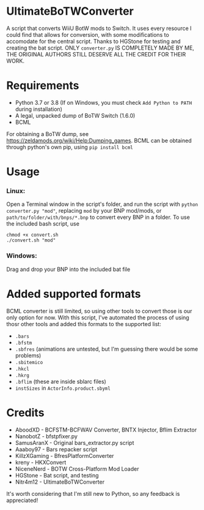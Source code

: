 # UltimateBoTWConverter
A script that converts WiiU BotW mods to Switch. It uses every resource I could find that allows for conversion, with some modifications to accomodate for the central script. Thanks to HGStone for testing and creating the bat script. ONLY `converter.py` IS COMPLETELY MADE BY ME, THE ORIGINAL AUTHORS STILL DESERVE ALL THE CREDIT FOR THEIR WORK.

# Requirements
- Python 3.7 or 3.8 (If on Windows, you must check `Add Python to PATH` during installation)
- A legal, unpacked dump of BoTW Switch (1.6.0)
- BCML

For obtaining a BoTW dump, see https://zeldamods.org/wiki/Help:Dumping_games. BCML can be obtained through python's own pip, using `pip install bcml`

# Usage
### Linux:
Open a Terminal window in the script's folder, and run the script with `python converter.py "mod"`, replacing `mod` by your BNP mod/mods, or `path/to/folder/with/bnps/*.bnp` to convert every BNP in a folder.
To use the included bash script, use 
```
chmod +x convert.sh
./convert.sh "mod"
```
### Windows:
Drag and drop your BNP into the included bat file

# Added supported formats
BCML converter is still limited, so using other tools to convert those is our only option for now. With this script, I've automated the process of using thosr other tools and added this formats to the supported list:
- `.bars`
- `.bfstm`
- `.sbfres` (animations are untested, but I'm guessing there would be some problems)
- `.sbitemico`
- `.hkcl`
- `.hkrg`
- `.bflim` (these are inside sblarc files)
- `instSizes` in `ActorInfo.product.sbyml`

# Credits 
- AboodXD - BCFSTM-BCFWAV Converter, BNTX Injector, Bflim Extractor
- NanobotZ - bfstpfixer.py
- SamusAranX - Original bars_extractor.py script
- Aaaboy97 - Bars repacker script
- KillzXGaming - BfresPlatformConverter
- kreny - HKXConvert
- NiceneNerd - BOTW Cross-Platform Mod Loader
- HGStone - Bat script, and testing
- Nitr4m12 - UltimateBoTWConverter

It's worth considering that I'm still new to Python, so any feedback is appreciated!
